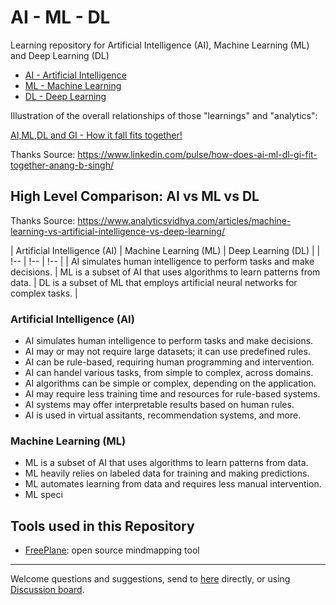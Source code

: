 # AI - ML - DL

Learning repository for Artificial Intelligence (AI), Machine Learning (ML) and Deep Learning (DL)

- [AI - Artificial Intelligence](AI/README.md)
- [ML - Machine Learning](ML/README.md)
- [DL - Deep Learning](DL/README.md)

Illustration of the overall relationships of those "learnings" and "analytics":

[AI,ML,DL and GI - How it fall fits together!](img/GL-DL-ML-AI-DA.png)

Thanks Source: https://www.linkedin.com/pulse/how-does-ai-ml-dl-gi-fit-together-anang-b-singh/

## High Level Comparison: AI vs ML vs DL

Thanks Source: https://www.analyticsvidhya.com/articles/machine-learning-vs-artificial-intelligence-vs-deep-learning/

| Artificial Intelligence (AI) | Machine Learning (ML) | Deep Learning (DL) |
| !-- | !-- | !-- |
| AI simulates human intelligence to perform tasks and make decisions. | ML is a subset of AI that uses algorithms to learn patterns from data. | DL is a subset of ML that employs artificial neural networks for complex tasks. |

### Artificial Intelligence (AI)

- AI simulates human intelligence to perform tasks and make decisions.
- AI may or may not require large datasets; it can use predefined rules.
- AI can be rule-based, requiring human programming and intervention.
- AI can handel various tasks, from simple to complex, across domains.
- AI algorithms can be simple or complex, depending on the application.
- AI may require less training time and resources for rule-based systems.
- AI systems may offer interpretable results based on human rules.
- AI is used in virtual assitants, recommendation systems, and more.

### Machine Learning (ML)

- ML is a subset of AI that uses algorithms to learn patterns from data.
- ML heavily relies on labeled data for training and making predictions.
- ML automates learning from data and requires less manual intervention.
- ML speci

## Tools used in this Repository

- [FreePlane](https://docs.freeplane.org/): open source mindmapping tool

---

Welcome questions and suggestions, send to [here](mailto:xiaoqizhao@outlook.com) directly, or using [Discussion board](https://github.com/yasenstar/ai-ml-dl/discussions).
